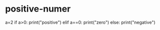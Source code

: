 # positive-numer
a=2
if a>0:
  print("positive")
elif a==0:
  print("zero")
else:
  print("negative")
  
